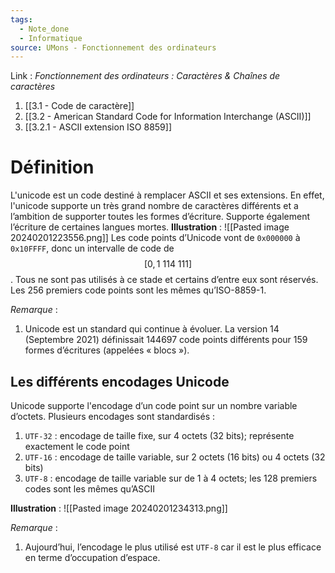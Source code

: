 ```yaml
---
tags:
  - Note_done
  - Informatique
source: UMons - Fonctionnement des ordinateurs
---
```


Link :
_Fonctionnement des ordinateurs : Caractères & Chaînes de caractères_
1. [[3.1 - Code de caractère]]
2. [[3.2 - American Standard Code for Information Interchange (ASCII)]]
3. [[3.2.1 - ASCII extension ISO 8859]]

# Définition
L'unicode est un code destiné à remplacer ASCII et ses extensions.
En effet, l'unicode supporte un très grand nombre de caractères différents et a l’ambition de supporter toutes les formes d’écriture. Supporte également l’écriture de certaines langues mortes.
**Illustration** : ![[Pasted image 20240201223556.png]]
Les code points d’Unicode vont de `0x000000` à `0x10FFFF`, donc un intervalle de code de $$[0,1\ 114\ 111]$$. Tous ne sont pas utilisés à ce stade et certains d’entre eux sont réservés. Les 256 premiers code points sont les mêmes qu’ISO-8859-1.

_Remarque_ :
1. Unicode est un standard qui continue à évoluer. La version 14 (Septembre 2021) définissait 144697 code points différents pour 159 formes d’écritures (appelées « blocs »).


## Les différents encodages Unicode
Unicode supporte l'encodage d’un code point sur un nombre variable d’octets. Plusieurs encodages sont standardisés : 
1. `UTF-32` : encodage de taille fixe, sur 4 octets (32 bits); représente exactement le code point
2. `UTF-16` : encodage de taille variable, sur 2 octets (16 bits) ou 4 octets (32 bits)
3. `UTF-8` : encodage de taille variable sur de 1 à 4 octets; les 128 premiers codes sont les mêmes qu’ASCII

**Illustration** : ![[Pasted image 20240201234313.png]]

_Remarque_ : 
1. Aujourd’hui, l’encodage le plus utilisé est `UTF-8` car il est le plus efficace en terme d’occupation d’espace.